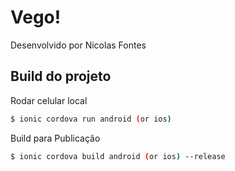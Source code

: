 Vego!
==============

Desenvolvido por Nicolas Fontes

## Build do projeto

Rodar celular local

```bash
$ ionic cordova run android (or ios)
```

Build para Publicação

```bash
$ ionic cordova build android (or ios) --release
```
